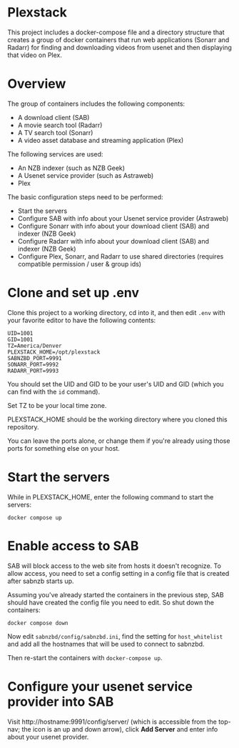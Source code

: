 # Plexstack
This project includes a docker-compose file and a directory structure that creates 
a group of docker containers that run web applications (Sonarr and Radarr) for finding 
and downloading videos from usenet and then displaying that video on Plex.

# Overview

The group of containers includes the following components:
 - A download client (SAB)
 - A movie search tool (Radarr)
 - A TV search tool (Sonarr)
 - A video asset database and streaming application (Plex)

The following services are used:
 - An NZB indexer (such as NZB Geek)
 - A Usenet service provider (such as Astraweb)
 - Plex

The basic configuration steps need to be performed:
 - Start the servers
 - Configure SAB with info about your Usenet service provider (Astraweb)
 - Configure Sonarr with info about your download client (SAB) and indexer (NZB Geek)
 - Configure Radarr with info about your download client (SAB) and indexer (NZB Geek)
 - Configure Plex, Sonarr, and Radarr to use shared directories (requires compatible permission / user & group ids)

# Clone and set up .env

Clone this project to a working directory, cd into it, and then edit `.env` with your favorite editor to have the
following contents:

```
UID=1001
GID=1001
TZ=America/Denver
PLEXSTACK_HOME=/opt/plexstack
SABNZBD_PORT=9991
SONARR_PORT=9992
RADARR_PORT=9993
```

You should set the UID and GID to be your user's UID and GID (which you can find with the `id` command).

Set TZ to be your local time zone.

PLEXSTACK_HOME should be the working directory where you cloned this repository.

You can leave the ports alone, or change them if you're already using those ports for something else on your host.

# Start the servers

While in PLEXSTACK_HOME, enter the following command to start the servers:

```
docker compose up
```

# Enable access to SAB

SAB will block access to the web site from hosts it doesn't recognize.  To allow access, 
you need to set a config setting in a config file that is created after sabnzb starts up.

Assuming you've already started the containers in the previous step, SAB should have created 
the config file you need to edit.   So shut down the containers:

```
docker compose down
```

Now edit `sabnzbd/config/sabnzbd.ini`, find the setting for `host_whitelist` and add all the hostnames 
that will be used to connect to sabnzbd.

Then re-start the containers with `docker-compose up`.

# Configure your usenet service provider into SAB

Visit http://hostname:9991/config/server/ (which is accessible from the top-nav; the icon is an up and down arrow), 
click **Add Server** and enter info about your usenet provider.
